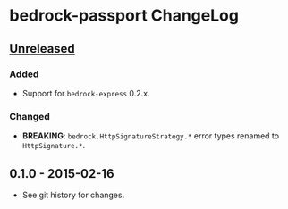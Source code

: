 # bedrock-passport ChangeLog

## [Unreleased]

### Added
- Support for `bedrock-express` 0.2.x.

### Changed
- **BREAKING**: `bedrock.HttpSignatureStrategy.*` error types renamed to `HttpSignature.*`.


## 0.1.0 - 2015-02-16

- See git history for changes.


[Unreleased]: https://github.com/digitalbazaar/bedrock-passport/compare/0.1.0...HEAD
